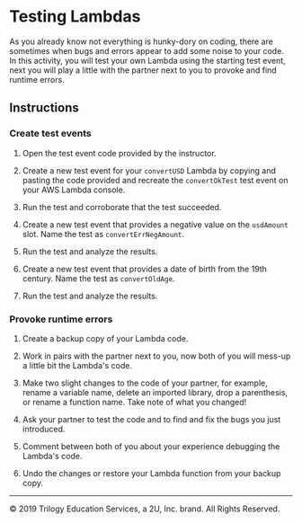 # Testing Lambdas

As you already know not everything is hunky-dory on coding, there are sometimes when bugs and errors appear to add some noise to your code. In this activity, you will test your own Lambda using the starting test event, next you will play a little with the partner next to you to provoke and find runtime errors.

## Instructions

### Create test events

1. Open the test event code provided by the instructor.

2. Create a new test event for your `convertUSD` Lambda by copying and pasting the code provided and recreate the `convertOkTest` test event on your AWS Lambda console.

3. Run the test and corroborate that the test succeeded.

4. Create a new test event that provides a negative value on the `usdAmount` slot. Name the test as `convertErrNegAmount`.

5. Run the test and analyze the results.

6. Create a new test event that provides a date of birth from the 19th century. Name the test as `convertOldAge`.

7. Run the test and analyze the results.

### Provoke runtime errors

1. Create a backup copy of your Lambda code.

2. Work in pairs with the partner next to you, now both of you will mess-up a little bit the Lambda's code.

3. Make two slight changes to the code of your partner, for example, rename a variable name, delete an imported library, drop a parenthesis, or rename a function name. Take note of what you changed!

4. Ask your partner to test the code and to find and fix the bugs you just introduced.

5. Comment between both of you about your experience debugging the Lambda's code.

6. Undo the changes or restore your Lambda function from your backup copy.

---
© 2019 Trilogy Education Services, a 2U, Inc. brand. All Rights Reserved.
